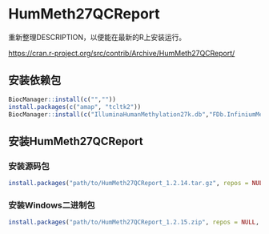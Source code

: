 # HumMeth27QCReport
重新整理DESCRIPTION，以便能在最新的R上安装运行。

https://cran.r-project.org/src/contrib/Archive/HumMeth27QCReport/

## 安装依赖包

```R
BiocManager::install(c("",""))
install.packages(c("amap", "tcltk2"))
BiocManager::install(c("IlluminaHumanMethylation27k.db","FDb.InfiniumMethylation.hg18","FDb.InfiniumMethylation.hg19"))
```
## 安装HumMeth27QCReport

### 安装源码包

```R
install.packages("path/to/HumMeth27QCReport_1.2.14.tar.gz", repos = NULL, type = "source")
```

### 安装Windows二进制包

```R
install.packages("path/to/HumMeth27QCReport_1.2.15.zip", repos = NULL, type = "win.binary")
```
